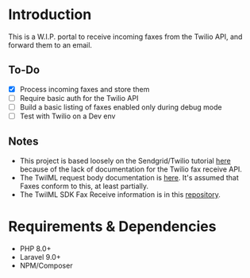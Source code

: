# Introduction

This is a W.I.P. portal to receive incoming faxes from the Twilio API, and forward them to an email.

## To-Do

- [X] Process incoming faxes and store them
- [ ] Require basic auth for the Twilio API
- [ ] Build a basic listing of faxes enabled only during debug mode
- [ ] Test with Twilio on a Dev env

## Notes

- This project is based loosely on the Sendgrid/Twilio tutorial [here](https://www.twilio.com/blog/fax-email-sendgrid-nodejs) because of the lack of documentation for the Twilio fax receive API.
- The TwilML request body documentation is [here](https://www.twilio.com/docs/voice/twiml). It's assumed that Faxes conform to this, at least partially.
- The TwilML SDK Fax Receive information is in this [repository](https://github.com/twilio/twilio-php/blob/main/src/Twilio/TwiML/Fax/Receive.php).

# Requirements & Dependencies

- PHP 8.0+
- Laravel 9.0+
- NPM/Composer
